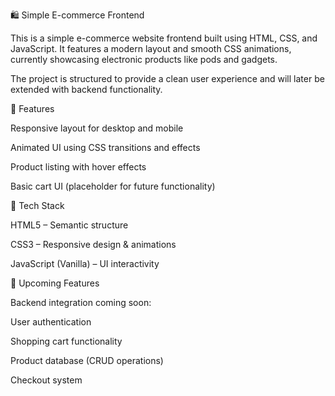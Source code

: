 🛍️ Simple E-commerce Frontend

This is a simple e-commerce website frontend built using HTML, CSS, and JavaScript. It features a modern layout and smooth CSS animations, currently showcasing electronic products like pods and gadgets.

The project is structured to provide a clean user experience and will later be extended with backend functionality.

🚀 Features

Responsive layout for desktop and mobile

Animated UI using CSS transitions and effects

Product listing with hover effects

Basic cart UI (placeholder for future functionality)

🧱 Tech Stack

HTML5 – Semantic structure

CSS3 – Responsive design & animations

JavaScript (Vanilla) – UI interactivity

🔧 Upcoming Features

Backend integration coming soon:

User authentication

Shopping cart functionality

Product database (CRUD operations)

Checkout system
